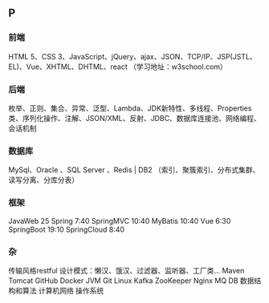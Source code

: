 ## P

### 前端

HTML 5、CSS 3、JavaScript、jQuery、ajax、JSON、TCP/IP、JSP(JSTL、EL)、Vue、XHTML、DHTML、react
（学习地址：w3school.com）

### 后端

枚举、正则、集合、异常、泛型、Lambda、JDK新特性、多线程、Properties类、序列化操作、注解、JSON/XML、反射、JDBC、数据库连接池、网络编程、会话机制

### 数据库

MySql、Oracle 、SQL Server 、Redis   |   DB2
（索引、聚簇索引、分布式集群、读写分离、分库分表）

### 框架

JavaWeb			 25
Spring				 7:40
SpringMVC		 10:40
MyBatis			  10:40
Vue					 6:30
SpringBoot		 19:10
SpringCloud	    8:40

### 杂

传输风格restful
设计模式：懒汉、饿汉、过滤器、监听器、工厂类...
Maven
Tomcat
GitHub
Docker
JVM
Git
Linux
Kafka
ZooKeeper
Nginx
MQ
DB
数据结构和算法
计算机网络
操作系统